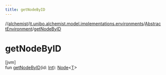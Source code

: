 ```yaml
---
title: getNodeByID
---
```

//[alchemist](../../../index.html)/[it.unibo.alchemist.model.implementations.environments](../index.html)/[AbstractEnvironment](index.html)/[getNodeByID](get-node-by-i-d.html)



# getNodeByID



[jvm]\
fun [getNodeByID](get-node-by-i-d.html)(id: [Int](https://kotlinlang.org/api/latest/jvm/stdlib/kotlin/-int/index.html)): [Node](../../it.unibo.alchemist.model.interfaces/-node/index.html)<[T](../../it.unibo.alchemist/-supported-incarnations/get.html)>




